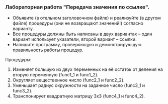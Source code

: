 ### Лабораторная работа "Передача значения по ссылке".

- Объявите (в отельном заголовочном файле) и реализуйте (в другом файле)
  процедуры (они не возвращают значений!) согласно варианту.
- Все процедуры должны быть написаны в двух вариантах – один вариант использует
  указатели, второй вариант – ссылки.
- Напишите программу, проверяющую и демонстрирующую правильность работы
  процедур.

Процедуры:

1. Изменяет большую из двух переменных на её остаток от деления на вторую
   переменную (func1_1 и func1_2).
2. Округляет вещественное число (func2_1 и func2_2).
3. Уменьшает радиус окружности на заданное число (func3_1 и func3_2).
4. Транспонирует квадратную матрицу 3x3 (func4_1 и func4_2).
